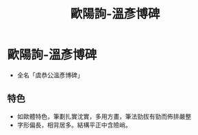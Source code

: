 ﻿---
title: '歐陽詢-溫彥博碑'
tags: ['歐陽詢', '碑刻', '楷書']
order: 8
---
# 歐陽詢-溫彥博碑
* 全名「虞恭公溫彥博碑」

## 特色
* 如歐體特色，筆劃扎實沈實，多用方畫，筆法勁拔有勁而佈排嚴整
* 字形偏長，相背居多。結構平正中含險峭。